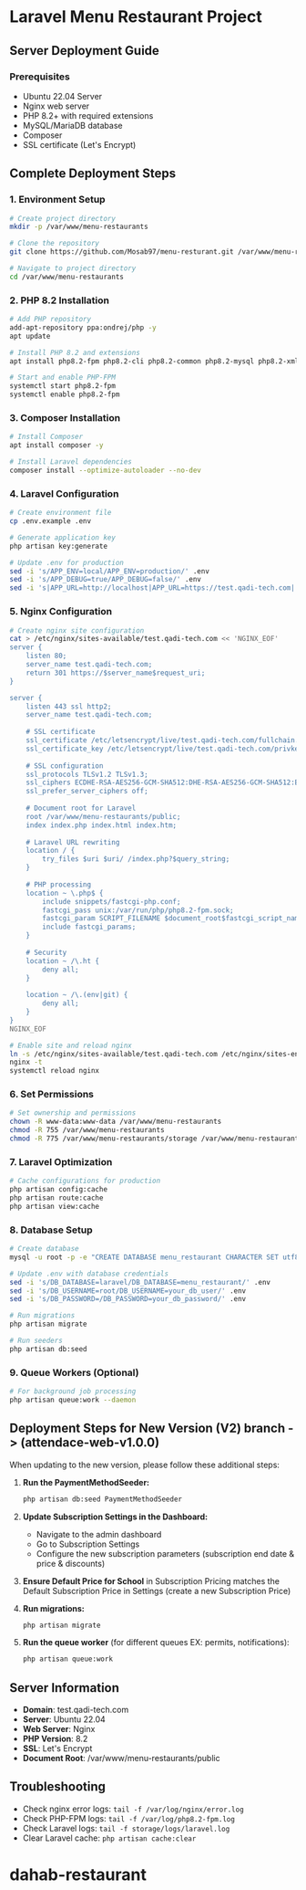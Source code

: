 # Laravel Menu Restaurant Project

## Server Deployment Guide

### Prerequisites
- Ubuntu 22.04 Server
- Nginx web server
- PHP 8.2+ with required extensions
- MySQL/MariaDB database
- Composer
- SSL certificate (Let's Encrypt)

## Complete Deployment Steps

### 1. Environment Setup
```bash
# Create project directory
mkdir -p /var/www/menu-restaurants

# Clone the repository
git clone https://github.com/Mosab97/menu-resturant.git /var/www/menu-restaurants

# Navigate to project directory
cd /var/www/menu-restaurants
```

### 2. PHP 8.2 Installation
```bash
# Add PHP repository
add-apt-repository ppa:ondrej/php -y
apt update

# Install PHP 8.2 and extensions
apt install php8.2-fpm php8.2-cli php8.2-common php8.2-mysql php8.2-xml php8.2-xmlrpc php8.2-curl php8.2-gd php8.2-imagick php8.2-dev php8.2-imap php8.2-mbstring php8.2-opcache php8.2-soap php8.2-zip php8.2-intl -y

# Start and enable PHP-FPM
systemctl start php8.2-fpm
systemctl enable php8.2-fpm
```

### 3. Composer Installation
```bash
# Install Composer
apt install composer -y

# Install Laravel dependencies
composer install --optimize-autoloader --no-dev
```

### 4. Laravel Configuration
```bash
# Create environment file
cp .env.example .env

# Generate application key
php artisan key:generate

# Update .env for production
sed -i 's/APP_ENV=local/APP_ENV=production/' .env
sed -i 's/APP_DEBUG=true/APP_DEBUG=false/' .env
sed -i 's|APP_URL=http://localhost|APP_URL=https://test.qadi-tech.com|' .env
```

### 5. Nginx Configuration
```bash
# Create nginx site configuration
cat > /etc/nginx/sites-available/test.qadi-tech.com << 'NGINX_EOF'
server {
    listen 80;
    server_name test.qadi-tech.com;
    return 301 https://$server_name$request_uri;
}

server {
    listen 443 ssl http2;
    server_name test.qadi-tech.com;
    
    # SSL certificate
    ssl_certificate /etc/letsencrypt/live/test.qadi-tech.com/fullchain.pem;
    ssl_certificate_key /etc/letsencrypt/live/test.qadi-tech.com/privkey.pem;
    
    # SSL configuration
    ssl_protocols TLSv1.2 TLSv1.3;
    ssl_ciphers ECDHE-RSA-AES256-GCM-SHA512:DHE-RSA-AES256-GCM-SHA512:ECDHE-RSA-AES256-GCM-SHA384:DHE-RSA-AES256-GCM-SHA384;
    ssl_prefer_server_ciphers off;
    
    # Document root for Laravel
    root /var/www/menu-restaurants/public;
    index index.php index.html index.htm;
    
    # Laravel URL rewriting
    location / {
        try_files $uri $uri/ /index.php?$query_string;
    }
    
    # PHP processing
    location ~ \.php$ {
        include snippets/fastcgi-php.conf;
        fastcgi_pass unix:/var/run/php/php8.2-fpm.sock;
        fastcgi_param SCRIPT_FILENAME $document_root$fastcgi_script_name;
        include fastcgi_params;
    }
    
    # Security
    location ~ /\.ht {
        deny all;
    }
    
    location ~ /\.(env|git) {
        deny all;
    }
}
NGINX_EOF

# Enable site and reload nginx
ln -s /etc/nginx/sites-available/test.qadi-tech.com /etc/nginx/sites-enabled/
nginx -t
systemctl reload nginx
```

### 6. Set Permissions
```bash
# Set ownership and permissions
chown -R www-data:www-data /var/www/menu-restaurants
chmod -R 755 /var/www/menu-restaurants
chmod -R 775 /var/www/menu-restaurants/storage /var/www/menu-restaurants/bootstrap/cache
```

### 7. Laravel Optimization
```bash
# Cache configurations for production
php artisan config:cache
php artisan route:cache
php artisan view:cache
```

### 8. Database Setup
```bash
# Create database
mysql -u root -p -e "CREATE DATABASE menu_restaurant CHARACTER SET utf8mb4 COLLATE utf8mb4_unicode_ci;"

# Update .env with database credentials
sed -i 's/DB_DATABASE=laravel/DB_DATABASE=menu_restaurant/' .env
sed -i 's/DB_USERNAME=root/DB_USERNAME=your_db_user/' .env
sed -i 's/DB_PASSWORD=/DB_PASSWORD=your_db_password/' .env

# Run migrations
php artisan migrate

# Run seeders
php artisan db:seed
```

### 9. Queue Workers (Optional)
```bash
# For background job processing
php artisan queue:work --daemon
```

## Deployment Steps for New Version (V2) branch -> (attendace-web-v1.0.0)

When updating to the new version, please follow these additional steps:

1. **Run the PaymentMethodSeeder:**
   ```bash
   php artisan db:seed PaymentMethodSeeder
   ```

2. **Update Subscription Settings in the Dashboard:**
   - Navigate to the admin dashboard
   - Go to Subscription Settings
   - Configure the new subscription parameters (subscription end date & price & discounts)

3. **Ensure Default Price for School** in Subscription Pricing matches the Default Subscription Price in Settings (create a new Subscription Price)

4. **Run migrations:**
   ```bash
   php artisan migrate
   ```

5. **Run the queue worker** (for different queues EX: permits, notifications):
   ```bash
   php artisan queue:work
   ```

## Server Information
- **Domain**: test.qadi-tech.com
- **Server**: Ubuntu 22.04
- **Web Server**: Nginx
- **PHP Version**: 8.2
- **SSL**: Let's Encrypt
- **Document Root**: /var/www/menu-restaurants/public

## Troubleshooting
- Check nginx error logs: `tail -f /var/log/nginx/error.log`
- Check PHP-FPM logs: `tail -f /var/log/php8.2-fpm.log`
- Check Laravel logs: `tail -f storage/logs/laravel.log`
- Clear Laravel cache: `php artisan cache:clear`
# dahab-restaurant

